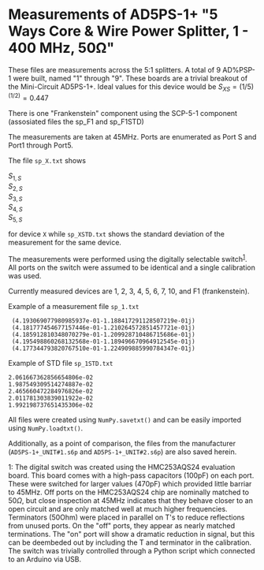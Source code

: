 # Measurements of AD5PS-1+ "5 Ways Core & Wire Power Splitter, 1 - 400 MHz, 50Ω"

These files are measurements across the 5:1 splitters.  A total of 9 AD%PSP-1 were built, named "1" through "9".  These boards are a trivial breakout of the Mini-Circuit AD5PS-1+. Ideal values for this device would be $S_{XS} = (1/5)^{(1/2)} = 0.447$

There is one "Frankenstein" component using the SCP-5-1 component (assosiated files the sp_F1 and sp_F1STD)

The measurements are taken at 45MHz.  Ports are enumerated as Port S and Port1 through Port5.  

The file `sp_X.txt` shows 

$S_{1,S}$<br/>
$S_{2,S}$<br/>
$S_{3,S}$<br/>
$S_{4,S}$<br/>
$S_{5,S}$

for device `X` while `sp_XSTD.txt` shows the standard deviation of the measurement for the same device.

The measurements were performed using the digitally selectable switch<sup>[1](#digiswitch)</sup>.  All ports on the switch were assumed to be identical and a single calibration was used. 

Currently measured devices are 1, 2, 3, 4, 5, 6, 7, 10, and F1 (frankenstein).

Example of a measurement file `sp_1.txt`
```
 (4.193069077980985937e-01-1.188417291128507219e-01j)
 (4.181777454677157446e-01-1.210264572851457721e-01j)
 (4.185912810348070279e-01-1.209928710486715686e-01j)
 (4.195498860268132568e-01-1.189496670964912545e-01j)
 (4.177344793820767510e-01-1.224909885990784347e-01j)
```

Example of STD file `sp_1STD.txt`
```
2.061667362856654806e-02
1.987549309514274887e-02
2.465660472284976826e-02
2.011781303839011922e-02
1.992198737651435306e-02

```

All files were created using `NumPy.savetxt()` and can be easily imported using `NumPy.loadtxt()`.

Additionally, as a point of comparison, the files from the manufacturer (`AD5PS-1+_UNIT#1.s6p` and `AD5PS-1+_UNIT#2.s6p`) are also saved herein.

<a name="digiswitch">1</a>: The digital switch was created using the HMC253AQS24 evaluation board.  This board comes with a high-pass capacitors (100pF) on each port.  These were switched for larger values (470pF) which provided little barriar to 45MHz.  Off ports on the HMC253AQS24 chip are nominally matched to 50$\Omega$, but close inspection at 45MHz indicates that they behave closer to an open circuit and are only matched well at much higher frequencies.  Terminators (50Ohm) were placed in parallel on T's to reduce reflections from unused ports.  On the "off" ports, they appear as nearly matched terminations.  The "on" port will show a dramatic reduction in signal, but this can be deembeded out by including the T and terminator in the calibration.  The switch was trivially controlled through a Python script which connected to an Arduino via USB.
